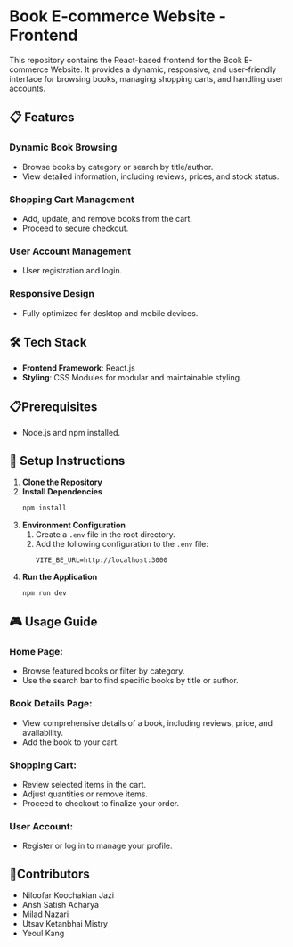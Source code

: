 
# Book E-commerce Website - Frontend
This repository contains the React-based frontend for the Book E-commerce Website. It provides a dynamic, responsive, and user-friendly interface for browsing books, managing shopping carts, and handling user accounts.

## 📋 Features
### Dynamic Book Browsing
- Browse books by category or search by title/author.
- View detailed information, including reviews, prices, and stock status.
### Shopping Cart Management
- Add, update, and remove books from the cart.
- Proceed to secure checkout.
### User Account Management
- User registration and login.
### Responsive Design
- Fully optimized for desktop and mobile devices.


## 🛠 Tech Stack
- **Frontend Framework**: React.js
- **Styling**: CSS Modules for modular and maintainable styling.

## 📋Prerequisites
- Node.js and npm installed.

## 🚀 Setup Instructions

1. **Clone the Repository**  
2. **Install Dependencies**  
     ```bash
     npm install
     ```
3. **Environment Configuration**  
   1. Create a `.env` file in the root directory.  
   2. Add the following configuration to the `.env` file:  
      ```env
      VITE_BE_URL=http://localhost:3000
      ```  
4. **Run the Application**  
     ```bash
     npm run dev
     ```
## 🎮 Usage Guide
### **Home Page:**
- Browse featured books or filter by category.
- Use the search bar to find specific books by title or author.
### **Book Details Page:**
- View comprehensive details of a book, including reviews, price, and availability.
- Add the book to your cart.
### **Shopping Cart:**
- Review selected items in the cart.
- Adjust quantities or remove items.
- Proceed to checkout to finalize your order.
### **User Account:**
- Register or log in to manage your profile.

## 🤝Contributors
  - Niloofar Koochakian Jazi
  - Ansh Satish Acharya
  - Milad Nazari
  - Utsav Ketanbhai Mistry
  - Yeoul Kang

